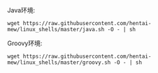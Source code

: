 
Java环境:
````shell
wget https://raw.githubusercontent.com/hentai-mew/linux_shells/master/java.sh -O - | sh
````
Groovy环境:
````shell
wget https://raw.githubusercontent.com/hentai-mew/linux_shells/master/groovy.sh -O - | sh
````